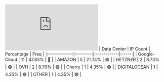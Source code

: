 ![Diagramm](https://github.com/obajay/StateSync-snapshots/blob/main/Projects/Xpla/1/README.md)
| Data Center | IP Count | Percentage | Freq |
|:------------:|:--------:|:-----------:|:-----:|
| Google-Cloud | 11 | 47.83% | 🔴 |
| AMAZON | 5 | 21.74% | 🟢 |
| HETZNER | 2 | 8.70% | 🟢 |
| OVH | 2 | 8.70% | 🟢 |
| Cherry | 1 | 4.35% | 🟢 |
| DIGITALOCEAN | 1 | 4.35% | 🟢 |
| OTHER | 1 | 4.35% | 🟢 |